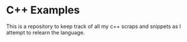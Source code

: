 # C++ Examples

This is a repository to keep track of all my c++ scraps and snippets as I attempt to relearn the language.

